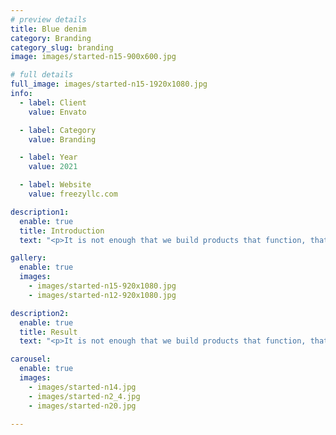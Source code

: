 ```yaml
---
# preview details
title: Blue denim
category: Branding
category_slug: branding
image: images/started-n15-900x600.jpg

# full details
full_image: images/started-n15-1920x1080.jpg
info:
  - label: Client
    value: Envato

  - label: Category
    value: Branding

  - label: Year
    value: 2021

  - label: Website
    value: freezyllc.com

description1:
  enable: true
  title: Introduction
  text: "<p>It is not enough that we build products that function, that are understandable and usable, we also need to build products that bring joy and excitement, pleasure and fun, and, yes, beauty to people’s lives. Creativity is to discover a question that has never been asked. If one brings up an idiosyncratic question, the answer he gives will necessarily be unique as well.</p>"

gallery:
  enable: true
  images:
    - images/started-n15-920x1080.jpg
    - images/started-n12-920x1080.jpg

description2:
  enable: true
  title: Result
  text: "<p>It is not enough that we build products that function, that are understandable and usable, we also need to build products that bring joy and excitement, pleasure and fun, and, yes, beauty to people’s lives. Creativity is to discover a question that has never been asked. If one brings up an idiosyncratic question, the answer he gives will necessarily be unique as well.</p><p>Creativity is to discover a question that has never been asked. If one brings up an idiosyncratic question, the answer he gives will necessarily be unique as well.</p>"

carousel:
  enable: true
  images:
    - images/started-n14.jpg
    - images/started-n2_4.jpg
    - images/started-n20.jpg

---
```


